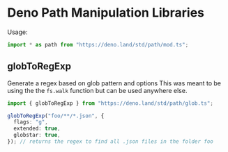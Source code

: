 # Deno Path Manipulation Libraries

Usage:

```ts
import * as path from "https://deno.land/std/path/mod.ts";
```

## globToRegExp

Generate a regex based on glob pattern and options This was meant to be using
the the `fs.walk` function but can be used anywhere else.

```ts
import { globToRegExp } from "https://deno.land/std/path/glob.ts";

globToRegExp("foo/**/*.json", {
  flags: "g",
  extended: true,
  globstar: true,
}); // returns the regex to find all .json files in the folder foo
```
